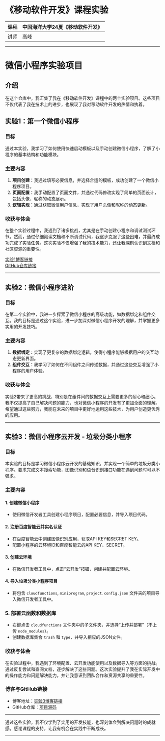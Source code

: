# 《移动软件开发》课程实验

| 课程           | 中国海洋大学24夏《移动软件开发》                             |
| -------------- | ------------------------------------------------------------ |
|讲师            | 高峰|




---

# 微信小程序实验项目

## 介绍

在这个仓库中，我汇集了我在《移动软件开发》课程中的两个实验项目。这些项目不仅代表了我在技术上的进步，也展现了我对移动软件开发的热情和执着。

## 实验1：第一个微信小程序

### 目标
通过本实验，我学习了如何使用快速启动模板以及手动创建微信小程序，了解了小程序的基本结构和功能模块。

### 主要内容
1. **项目创建**：我通过填写必要信息，并选择合适的模板，成功创建了一个微信小程序项目。
2. **页面配置**：我手动配置了页面文件，并通过代码修改实现了简单的页面设计，包括头像、昵称的动态展示。
3. **逻辑实现**：通过获取微信用户信息，实现了用户头像和昵称的动态更新。

### 收获与体会
在整个实验过程中，我遇到了诸多挑战，尤其是在手动创建小程序和调试测试环节。然而，通过仔细阅读文档和不断调试代码，我逐步克服了这些困难，并最终成功完成了实验任务。这次实验不仅增强了我的技术能力，还让我深刻认识到文档和社区资源的重要性。

[实验1博客链接](https://blog.csdn.net/2301_77303935/article/details/141330352?csdn_share_tail=)  
[GitHub仓库链接](https://github.com/moon0rsun/-111)

---
## 实验2：微信小程序进阶

### 目标
在第二个实验中，我进一步探索了微信小程序的高级功能，如数据绑定和组件交互。我的目标是通过这个实验，进一步加深对微信小程序开发的理解，并掌握更多实用的开发技巧。

### 主要内容
1. **数据绑定**：实现了更复杂的数据绑定逻辑，使得小程序能够根据用户的交互动态更新界面。
2. **组件交互**：我学习了如何在不同组件之间传递数据，并通过这些交互增强了小程序的用户体验。

### 收获与体会
实验2带来了更高的挑战，特别是在组件间的数据交互上需要更多的耐心和细心。我不仅提高了自己解决问题的能力，也对微信小程序的开发有了更加全面的理解。希望通过这些努力，我能在未来的项目中更好地运用这些技术，为用户创造更优秀的应用。


---

## 实验3：微信小程序云开发 - 垃圾分类小程序

### 目标
本实验的目标是学习微信小程序云开发的基础知识，并实现一个简单的垃圾分类小程序。要求完成文本搜索功能，图像识别和语音识别接口功能在遇到问题时可以不强求。

### 主要内容

#### 1. 创建微信小程序
- 使用微信开发者工具创建小程序项目，配置必要信息，并导入项目代码。

#### 2. 注册百度智能云并实名认证
- 在百度智能云中创建图像识别应用，获取API KEY和SECRET KEY。
- 配置小程序的云环境ID和百度智能云的API KEY、SECRET。

#### 3. 创建云环境
- 在微信开发者工具中，点击“云开发”按钮，创建并配置云环境。

#### 4. 导入垃圾分类小程序项目
- 将包含 `cloudfunctions`, `miniprogram`, `project.config.json` 文件夹的项目导入微信开发者工具中。

### 5. 部署云函数和数据库
- 右键点击 `cloudfunctions` 文件夹中的子文件夹，并选择“上传并部署”（不上传 `node_modules`）。
- 创建数据库集合 `trash` 和 `type`，并导入相应的JSON文件。

### 收获与体会
在实验过程中，我遇到了环境配置、云开发功能使用以及数据导入等方面的挑战。通过反复尝试和查阅文档，逐步解决了这些问题。这次实验提升了我在实际开发中的操作能力和问题解决能力，并让我意识到团队合作和资源共享的重要性。

### 博客与GitHub链接
- 博客地址：[实验3博客链接](https://blog.csdn.net/2301_77303935/article/details/141566361)
- GitHub仓库：[项目源码](https://github.com/moon0rsun/Mobile-software-development-experimentation/tree/main/garbage-sorting-applet-master)

---

通过这些实验，我不仅学到了实用的开发技能，也深刻体会到解决问题时的成就感。感谢课程的支持，让我有机会在实践中不断成长。

---
